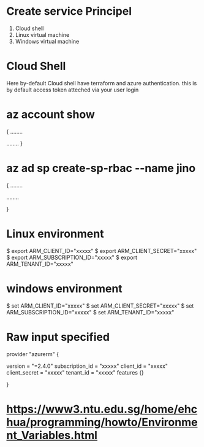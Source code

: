 # Create service Principel

  1. Cloud shell
  2. Linux virtual machine
  3. Windows virtual machine

# Cloud Shell

 Here by-default Cloud shell  have terraform and azure authentication. this is by default access token atteched via your user login 

# az account show

{
  ........

  ........
}

# az ad sp create-sp-rbac --name jino

{
  ........

  ........

}
# Linux environment

$ export ARM_CLIENT_ID="xxxxx"
$ export ARM_CLIENT_SECRET="xxxxx"
$ export ARM_SUBSCRIPTION_ID="xxxxx"
$ export ARM_TENANT_ID="xxxxx"


# windows environment

$ set ARM_CLIENT_ID="xxxxx"
$ set ARM_CLIENT_SECRET="xxxxx"
$ set ARM_SUBSCRIPTION_ID="xxxxx"
$ set ARM_TENANT_ID="xxxxx"

# Raw input specified

provider "azurerm" {

  version = "=2.4.0"
  subscription_id = "xxxxx"
  client_id       = "xxxxx"
  client_secret   = "xxxxx"
  tenant_id       = "xxxxx"
  features {}

}


# https://www3.ntu.edu.sg/home/ehchua/programming/howto/Environment_Variables.html

